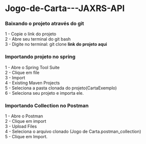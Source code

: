 # Jogo-de-Carta---JAXRS-API

### Baixando o projeto através do git
1 - Copie o link do projeto <br>
2 - Abre seu terminal do git bash <br>
3 - Digite no terminal: git clone <strong>link do projeto aqui</strong>

### Importando projeto no spring
1 - Abre o Spring Tool Suite<br>
2 - Clique em file<br>
3 - Import<br>
4 - Existing Maven Projects<br>
5 - Seleciona a pasta clonada do projeto(CartaExemplo)<br>
6 - Seleciona seu projeto e importa ele.


### Importando Collection no Postman
1 - Abre o Postman<br>
2 - Clique em import<br>
3 - Upload Files<br>
4 - Seleciona o arquivo clonado (Jogo de Carta.postman_collection) <br>
5 - Clique em Import.

